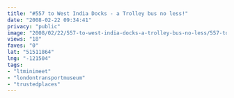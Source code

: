 ```yaml
---
title: "#557 to West India Docks - a Trolley bus no less!"
date: "2008-02-22 09:34:41"
privacy: "public"
image: "2008/02/22/557-to-west-india-docks-a-trolley-bus-no-less/557-to-west-india-docks-a-trolley-bus-no-less.jpg"
views: "18"
faves: "0"
lat: "51511864"
lng: "-121504"
tags:
- "ltminimeet"
- "londontransportmuseum"
- "trustedplaces"
---
```


